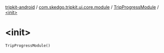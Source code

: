 [tripkit-android](../../index.md) / [com.skedgo.tripkit.ui.core.module](../index.md) / [TripProgressModule](index.md) / [&lt;init&gt;](./-init-.md)

# &lt;init&gt;

`TripProgressModule()`